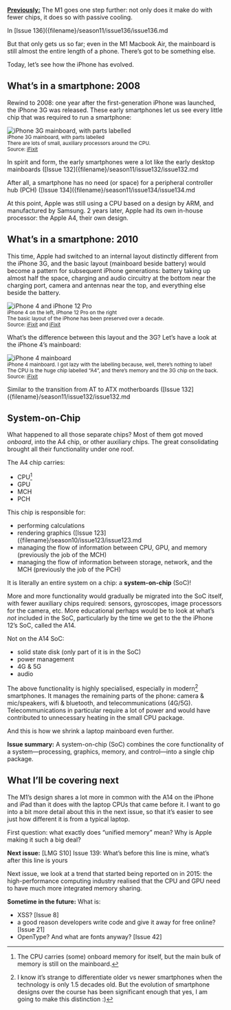 [**Previously:**](https://buttondown.email/laymansguide/archive/) The M1 goes one step further: not only does it make do with fewer chips, it does so with passive cooling.

In [Issue 136]({filename}/season11/issue136/issue136.md

But that only gets us so far; even in the M1 Macbook Air, the mainboard is still almost the entire length of a phone. There’s got to be something else.

Today, let’s see how the iPhone has evolved.

## What’s in a smartphone: 2008

Rewind to 2008: one year after the first-generation iPhone was launched, the iPhone 3G was released. These early smartphones let us see every little chip that was required to run a smartphone:

![iPhone 3G mainboard, with parts labelled]({attach}issue138_01.jpg)<br />
<small>iPhone 3G mainboard, with parts labelled<br />There are lots of small, auxiliary processors around the CPU.<br />Source: [iFixit](https://www.ifixit.com/Teardown/iPhone+3G+Teardown/600)</small>

In spirit and form, the early smartphones were a lot like the early desktop mainboards ([Issue 132]({filename}/season11/issue132/issue132.md

After all, a smartphone has no need (or space) for a peripheral controller hub (PCH) ([Issue 134]({filename}/season11/issue134/issue134.md

At this point, Apple was still using a CPU based on a design by ARM, and manufactured by Samsung. 2 years later, Apple had its own in-house processor: the Apple A4, their own design.

## What’s in a smartphone: 2010

This time, Apple had switched to an internal layout distinctly different from the iPhone 3G, and the basic layout (mainboard beside battery) would become a pattern for subsequent iPhone generations: battery taking up almost half the space, charging and audio circuitry at the bottom near the charging port, camera and antennas near the top, and everything else beside the battery.

![iPhone 4 and iPhone 12 Pro]({attach}issue138_02.jpg)<br />
<small>iPhone 4 on the left, iPhone 12 Pro on the right<br />The basic layout of the iPhone has been preserved over a decade.<br />Source: [iFixit](https://www.ifixit.com/Teardown/iPhone+4+Teardown/3130) and [iFixit](https://www.ifixit.com/Teardown/iPhone+12+and+12+Pro+Teardown/137669)</small>

What’s the difference between this layout and the 3G? Let’s have a look at the iPhone 4’s mainboard:

![iPhone 4 mainboard]({attach}issue138_03.jpg)<br />
<small>iPhone 4 mainboard. I got lazy with the labelling because, well, there’s nothing to label!<br />The CPU is the huge chip labelled “A4”, and there’s memory and the 3G chip on the back.<br />Source: [iFixit](https://www.ifixit.com/Teardown/iPhone+4+Teardown/3130)</small>

Similar to the transition from AT to ATX motherboards ([Issue 132]({filename}/season11/issue132/issue132.md

## System-on-Chip

What happened to all those separate chips? Most of them got moved *onboard*, into the A4 chip, or other auxiliary chips. The great consolidating brought all their functionality under one roof.

The A4 chip carries:

- CPU[^1]
- GPU
- MCH
- PCH

[^1]: The CPU carries (some) onboard memory for itself, but the main bulk of memory is still on the mainboard.

This chip is responsible for:

- performing calculations
- rendering graphics ([Issue 123]({filename}/season10/issue123/issue123.md
- managing the flow of information between CPU, GPU, and memory (previously the job of the MCH)
- managing the flow of information between storage, network, and the MCH (previously the job of the PCH)

It is literally an entire system on a chip: a **system-on-chip** (SoC)!

More and more functionality would gradually be migrated into the SoC itself, with fewer auxiliary chips required: sensors, gyroscopes, image processors for the camera, etc. More educational perhaps would be to look at what’s *not* included in the SoC, particularly by the time we get to the the iPhone 12’s SoC, called the A14.

Not on the A14 SoC:

- solid state disk (only part of it is in the SoC)
- power management
- 4G & 5G
- audio

The above functionality is highly specialised, especially in modern[^2] smartphones. It manages the remaining parts of the phone: camera & mic/speakers, wifi & bluetooth, and telecommunications (4G/5G). Telecommunications in particular require a lot of power and would have contributed to unnecessary heating in the small CPU package.

[^2]: I know it’s strange to differentiate older vs newer smartphones when the technology is only 1.5 decades old. But the evolution of smartphone designs over the course has been significant enough that yes, I am going to make this distinction :)

And this is how we shrink a laptop mainboard even further.

**Issue summary:** A system-on-chip (SoC) combines the core functionality of a system—processing, graphics, memory, and control—into a single chip package.

## What I’ll be covering next

The M1’s design shares a lot more in common with the A14 on the iPhone and iPad than it does with the laptop CPUs that came before it. I want to go into a bit more detail about this in the next issue, so that it’s easier to see just how different it is from a typical laptop.

First question: what exactly does “unified memory” mean? Why is Apple making it such a big deal?

**Next issue:** [LMG S10] Issue 139: What’s before this line is mine, what’s after this line is yours

Next issue, we look at a trend that started being reported on in 2015: the high-performance computing industry realised that the CPU and GPU need to have much more integrated memory sharing.

**Sometime in the future:** What is:

- XSS? [Issue 8]
- a good reason developers write code and give it away for free online? [Issue 21]
- OpenType? And what are fonts anyway? [Issue 42]
